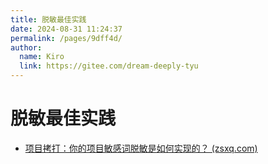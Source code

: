 ```yaml
---
title: 脱敏最佳实践
date: 2024-08-31 11:24:37
permalink: /pages/9dff4d/
author: 
  name: Kiro
  link: https://gitee.com/dream-deeply-tyu
---
```

# 脱敏最佳实践

- [项目拷打：你的项目敏感词脱敏是如何实现的？ (zsxq.com)](https://articles.zsxq.com/id_mw13flcujsrb.html)